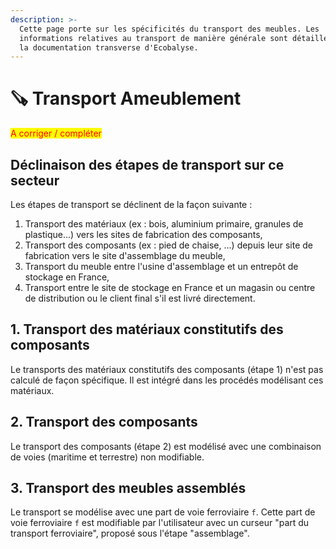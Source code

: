 ```yaml
---
description: >-
  Cette page porte sur les spécificités du transport des meubles. Les
  informations relatives au transport de manière générale sont détaillées dans
  la documentation transverse d'Ecobalyse.
---
```


# 🪚 Transport Ameublement

<mark style="color:red;">A corriger / compléter</mark>

## Déclinaison des étapes de transport sur ce secteur

Les étapes de transport se déclinent de la façon suivante :

1. Transport des matériaux (ex : bois, aluminium primaire, granules de plastique...) vers les sites de fabrication des composants,
2. Transport des composants (ex : pied de chaise, ...) depuis leur site de fabrication vers le site d'assemblage du meuble,
3. Transport du meuble entre l'usine d'assemblage et un entrepôt de stockage en France,
4. Transport entre le site de stockage en France et un magasin ou centre de distribution ou le client final s'il est livré directement.

## 1. Transport des matériaux constitutifs des composants&#x20;

Le transports des matériaux constitutifs des composants (étape 1) n'est pas calculé de façon spécifique. Il est intégré dans les procédés modélisant ces matériaux.

## 2. Transport des composants

Le transport des composants (étape 2) est modélisé avec une combinaison de voies (maritime et terrestre) non modifiable.

## 3. Transport des meubles assemblés

Le transport se modélise avec une part de voie ferroviaire `f`. Cette part de voie ferroviaire `f` est modifiable par l'utilisateur avec un curseur "part du transport ferroviaire", proposé sous l'étape "assemblage".
